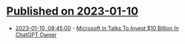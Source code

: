 # [Published on 2023-01-10](index.md)

* [2023-01-10, 08:45:00](https://slashdot.org/story/23/01/10/0728212/microsoft-in-talks-to-invest-10-billion-in-chatgpt-owner?utm_source=rss1.0mainlinkanon&utm_medium=feed) - [Microsoft In Talks To Invest $10 Billion In ChatGPT Owner](https://slashdot.org/story/23/01/10/0728212/microsoft-in-talks-to-invest-10-billion-in-chatgpt-owner?utm_source=rss1.0mainlinkanon&utm_medium=feed)
